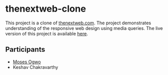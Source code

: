 # thenextweb-clone

This project is a clone of [thenextweb.com](https://thenextweb.com/).
The project demonstrates understanding of the responsive web design using media queries.
The live version of this project is available [here](https://keshav-c.github.io/thenextweb/index.html).

## Participants

- [Moses Ogwo](https://github.com/mosesogwo)
- Keshav Chakravarthy